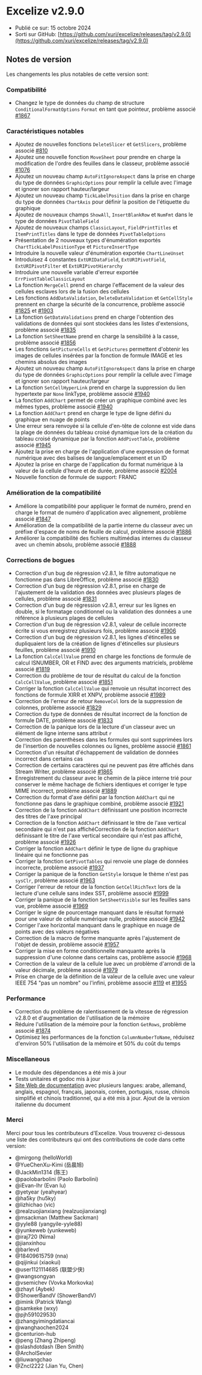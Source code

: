 # Excelize v2.9.0

* Publié ce sur: 15 octobre 2024
* Sorti sur GitHub: [https://github.com/xuri/excelize/releases/tag/v2.9.0](https://github.com/xuri/excelize/releases/tag/v2.9.0)

## Notes de version

Les changements les plus notables de cette version sont:

### Compatibilité

* Changez le type de données du champ de structure `ConditionalFormatOptions` `Format` en tant que pointeur, problème associé [#1867](https://github.com/xuri/excelize/issues/1867)

### Caractéristiques notables

* Ajoutez de nouvelles fonctions `DeleteSlicer` et `GetSlicers`, problème associé [#810](https://github.com/xuri/excelize/issues/810)
* Ajoutez une nouvelle fonction `MoveSheet` pour prendre en charge la modification de l'ordre des feuilles dans le classeur, problème associé [#1076](https://github.com/xuri/excelize/issues/1076)
* Ajoutez un nouveau champ `AutoFitIgnoreAspect` dans la prise en charge du type de données `GraphicOptions` pour remplir la cellule avec l'image et ignorer son rapport hauteur/largeur
* Ajoutez un nouveau champ `TickLabelPosition` dans la prise en charge du type de données `ChartAxis` pour définir la position de l'étiquette du graphique
* Ajoutez de nouveaux champs `ShowAll`, `InsertBlankRow` et `NumFmt` dans le type de données `PivotTableField`
* Ajoutez de nouveaux champs `ClassicLayout`, `FieldPrintTitles` et `ItemPrintTitles` dans le type de données `PivotTableOptions`
* Présentation de 2 nouveaux types d'énumération exportés `ChartTickLabelPositionType` et `PictureInsertType`
* Introduire la nouvelle valeur d'énumération exportée `ChartLineUnset`
* Introduisez 4 constantes `ExtURIDataField`, `ExtURIPivotField`, `ExtURIPivotFilter` et `ExtURIPivotHierarchy`
* Introduire une nouvelle variable d'erreur exportée `ErrPivotTableClassicLayout`
* La fonction `MergeCell` prend en charge l'effacement de la valeur des cellules esclaves lors de la fusion des cellules
* Les fonctions `AddDataValidation`, `DeleteDataValidation` et `GetCellStyle` prennent en charge la sécurité de la concurrence, problème associé [#1825](https://github.com/xuri/excelize/issues/1825) et [#1903](https://github.com/xuri/excelize/issues/1903)
* La fonction `GetDataValidations` prend en charge l'obtention des validations de données qui sont stockées dans les listes d'extensions, problème associé [#1835](https://github.com/xuri/excelize/issues/1835)
* La fonction `SetSheetName` prend en charge la sensibilité à la casse, problème associé [#1856](https://github.com/xuri/excelize/issues/1856)
* Les fonctions `GetPictureCells` et `GetPictures` permettent d'obtenir les images de cellules insérées par la fonction de formule IMAGE et les chemins absolus des images
* Ajoutez un nouveau champ `AutoFitIgnoreAspect` dans la prise en charge du type de données `GraphicOptions` pour remplir la cellule avec l'image et ignorer son rapport hauteur/largeur
* La fonction `SetCellHyperLink` prend en charge la suppression du lien hypertexte par `None` linkType, problème associé [#1940](https://github.com/xuri/excelize/issues/1940)
* La fonction `AddChart` permet de créer un graphique combiné avec les mêmes types, problème associé [#1940](https://github.com/xuri/excelize/issues/1940)
* La fonction `AddChart` prend en charge le type de ligne défini du graphique en nuage de points
* Une erreur sera renvoyée si la cellule d'en-tête de colonne est vide dans la plage de données du tableau croisé dynamique lors de la création du tableau croisé dynamique par la fonction `AddPivotTable`, problème associé [#1945](https://github.com/xuri/excelize/issues/1945)
* Ajoutez la prise en charge de l'application d'une expression de format numérique avec des balises de langue/emplacement et un ID
* Ajoutez la prise en charge de l'application du format numérique à la valeur de la cellule d'heure et de durée, problème associé [#2004](https://github.com/xuri/excelize/issues/2004)
* Nouvelle fonction de formule de support: FRANC

### Amélioration de la compatibilité

* Améliore la compatibilité pour appliquer le format de numéro, prend en charge le format de numéro d'application avec alignement, problème associé [#1847](https://github.com/xuri/excelize/issues/1847)
* Amélioration de la compatibilité de la partie interne du classeur avec un préfixe d'espace de noms de feuille de calcul, problème associé [#1886](https://github.com/xuri/excelize/issues/1886)
* Améliorer la compatibilité des fichiers multimédias internes du classeur avec un chemin absolu, problème associé [#1888](https://github.com/xuri/excelize/issues/1888)

### Corrections de bogues

* Correction d'un bug de régression v2.8.1, le filtre automatique ne fonctionne pas dans LibreOffice, problème associé [#1830](https://github.com/xuri/excelize/issues/1830)
* Correction d'un bug de régression v2.8.1, prise en charge de l'ajustement de la validation des données avec plusieurs plages de cellules, problème associé [#1831](https://github.com/xuri/excelize/issues/1831)
* Correction d'un bug de régression v2.8.1, erreur sur les lignes en double, si le formatage conditionnel ou la validation des données a une référence à plusieurs plages de cellules
* Correction d'un bug de régression v2.8.1, valeur de cellule incorrecte écrite si vous enregistrez plusieurs fois, problème associé [#1906](https://github.com/xuri/excelize/issues/1906)
* Correction d'un bug de régression v2.8.1, les lignes d'étincelles se dupliquaient lors de la création de lignes d'étincelles sur plusieurs feuilles, problème associé [#1910](https://github.com/xuri/excelize/issues/1910)
* La fonction `CalcCellValue` prend en charge les fonctions de formule de calcul ISNUMBER, OR et FIND avec des arguments matriciels, problème associé [#1819](https://github.com/xuri/excelize/issues/1819)
* Correction du problème de tour de résultat du calcul de la fonction `CalcCellValue`, problème associé [#1851](https://github.com/xuri/excelize/issues/1851)
* Corriger la fonction `CalcCellValue` qui renvoie un résultat incorrect des fonctions de formule XIRR et XNPV, problème associé [#1989](https://github.com/xuri/excelize/issues/1989)
* Correction de l'erreur de retour `RemoveCol` lors de la suppression de colonnes, problème associé [#1829](https://github.com/xuri/excelize/issues/1829)
* Correction du type de données de résultat incorrect de la fonction de formule DATE, problème associé [#1833](https://github.com/xuri/excelize/issues/1833)
* Correction de la panique lors de la lecture d'un classeur avec un élément de ligne interne sans attribut `r`
* Correction des parenthèses dans les formules qui sont supprimées lors de l'insertion de nouvelles colonnes ou lignes, problème associé [#1861](https://github.com/xuri/excelize/issues/1861)
* Correction d'un résultat d'échappement de validation de données incorrect dans certains cas
* Correction de certains caractères qui ne peuvent pas être affichés dans Stream Writer, problème associé [#1865](https://github.com/xuri/excelize/issues/1865)
* Enregistrement du classeur avec le chemin de la pièce interne trié pour conserver le même hachage de fichiers identiques et corriger le type MIME incorrect, problème associé [#1889](https://github.com/xuri/excelize/issues/1889)
* Correction du format d'axe défini par la fonction `AddChart` qui ne fonctionne pas dans le graphique combiné, problème associé [#1921](https://github.com/xuri/excelize/issues/1921)
* Correction de la fonction `AddChart` définissant une position incorrecte des titres de l'axe principal
* Correction de la fonction `AddChart` définissant le titre de l'axe vertical secondaire qui n'est pas affichéCorrection de la fonction `AddChart` définissant le titre de l'axe vertical secondaire qui n'est pas affiché, problème associé [#1926](https://github.com/xuri/excelize/issues/1926)
* Corriger la fonction `AddChart` définir le type de ligne du graphique linéaire qui ne fonctionne pas
* Corriger la fonction `GetPivotTables` qui renvoie une plage de données incorrecte, problème associé [#1937](https://github.com/xuri/excelize/issues/1937)
* Corriger la panique de la fonction `GetStyle` lorsque le thème n'est pas `sysClr`, problème associé [#1963](https://github.com/xuri/excelize/issues/1963)
* Corriger l'erreur de retour de la fonction `GetCellRichText` lors de la lecture d'une cellule sans index SST, problème associé [#1999](https://github.com/xuri/excelize/issues/1999)
* Corriger la panique de la fonction `SetSheetVisible` sur les feuilles sans vue, problème associé [#1969](https://github.com/xuri/excelize/issues/1969)
* Corriger le signe de pourcentage manquant dans le résultat formaté pour une valeur de cellule numérique nulle, problème associé [#1942](https://github.com/xuri/excelize/issues/1942)
* Corriger l'axe horizontal manquant dans le graphique en nuage de points avec des valeurs négatives
* Correction de la macro de forme manquante après l'ajustement de l'objet de dessin, problème associé [#1957](https://github.com/xuri/excelize/issues/1957)
* Corriger la mise en forme conditionnelle manquante après la suppression d'une colonne dans certains cas, problème associé [#1968](https://github.com/xuri/excelize/issues/1968)
* Correction de la valeur de la cellule lue avec un problème d'arrondi de la valeur décimale, problème associé [#1979](https://github.com/xuri/excelize/issues/1979)
* Prise en charge de la définition de la valeur de la cellule avec une valeur IEEE 754 "pas un nombre" ou l'infini, problème associé [#119](https://github.com/xuri/excelize/issues/119) et [#1955](https://github.com/xuri/excelize/issues/1955)

### Performance

* Correction du problème de ralentissement de la vitesse de régression v2.8.0 et d'augmentation de l'utilisation de la mémoire
* Réduire l'utilisation de la mémoire pour la fonction `GetRows`, problème associé [#1874](https://github.com/xuri/excelize/issues/1874)
* Optimisez les performances de la fonction `ColumnNumberToName`, réduisez d'environ 50% l'utilisation de la mémoire et 50% du coût du temps

### Miscellaneous

* Le module des dépendances a été mis à jour
* Tests unitaires et godoc mis à jour
* [Site Web de documentation](https://xuri.me/excelize) avec plusieurs langues: arabe, allemand, anglais, espagnol, français, japonais, coréen, portugais, russe, chinois simplifié et chinois traditionnel, qui a été mis à jour. Ajout de la version italienne du document

### Merci

Merci pour tous les contributeurs d'Excelize. Vous trouverez ci-dessous une liste des contributeurs qui ont des contributions de code dans cette version:

* @mirgong (helloWorld)
* @YueChenXu-Kimi (岳晨旭)
* @JackMin1314 (陈王)
* @paolobarbolini (Paolo Barbolini)
* @iEvan-lhr (Evan lu)
* @yetyear (yeahyear)
* @ha5ky (hu5ky)
* @lizhichao (vic)
* @realzuojianxiang (realzuojianxiang)
* @msackman (Matthew Sackman)
* @yyle88 (yangyile-yyle88)
* @yunkeweb (yunkeweb)
* @iraj720 (Nima)
* @jianxinhou
* @barlevd
* @18409615759 (nna)
* @qijinkui (xiaokui)
* @user1121114685 (联盟少侠)
* @wangsongyan
* @vsemichev (Vovka Morkovka)
* @zhayt (Aybek)
* @ShowerBandV (ShowerBandV)
* @imink (Patrick Wang)
* @samkeke (wxy)
* @pjh591029530
* @zhangyimingdatiancai
* @wanghaochen2024
* @centurion-hub
* @peng (Zhang Zhipeng)
* @slashdotdash (Ben Smith)
* @ArcholSevier
* @liuwangchao
* @Zncl2222 (Jian Yu, Chen)

